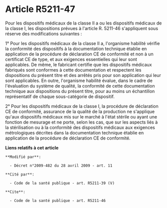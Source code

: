# Article R5211-47

Pour les dispositifs médicaux de la classe II a ou les dispositifs médicaux de la classe I, les dispositions prévues à
l'article R. 5211-46 s'appliquent sous réserve des modifications suivantes : 

1° Pour les dispositifs médicaux de la classe II a, l'organisme habilité vérifie la conformité des dispositifs à la
documentation technique établie en application de la procédure de déclaration CE de conformité et non à un certificat CE de
type, et aux exigences essentielles qui leur sont applicables. De même, le fabricant certifie que les dispositifs médicaux
fabriqués sont conformes à cette documentation et respectent les dispositions du présent titre et des arrêtés pris pour son
application qui leur sont applicables. En outre, l'organisme habilité évalue, dans le cadre de l'évaluation du système de
qualité, la conformité de cette documentation technique aux dispositions du présent titre, pour au moins un échantillon
représentatif de chaque sous-catégorie de dispositif. 

2° Pour les dispositifs médicaux de la classe I, la procédure de déclaration CE de conformité, assurance de la qualité de la
production ne s'applique qu'aux dispositifs médicaux mis sur le marché à l'état stérile ou ayant une fonction de mesurage et
ne porte, selon les cas, que sur les aspects liés à la stérilisation ou à la conformité des dispositifs médicaux aux
exigences métrologiques décrites dans la documentation technique établie en application de la procédure de déclaration CE de
conformité.

**Liens relatifs à cet article**

	**Modifié par**:

	  - Décret n°2009-482 du 28 avril 2009 - art. 11

	**Cité par**:

	  - Code de la santé publique - art. R5211-39 (V)

	**Cite**:

	  - Code de la santé publique - art. R5211-46
